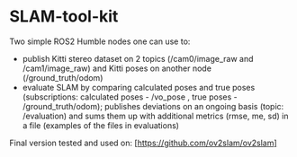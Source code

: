 # SLAM-tool-kit

Two simple ROS2 Humble nodes one can use to:
- publish Kitti stereo dataset on 2 topics (/cam0/image_raw and /cam1/image_raw) and Kitti poses on another node (/ground_truth/odom)
- evaluate SLAM by comparing calculated poses and true poses (subscriptions: calculated poses - /vo_pose , true poses - /ground_truth/odom); publishes deviations on an ongoing basis (topic: /evaluation) and sums them up with additional metrics (rmse, me, sd) in a file (examples of the files in evaluations)

Final version tested and used on:
[https://github.com/ov2slam/ov2slam]
